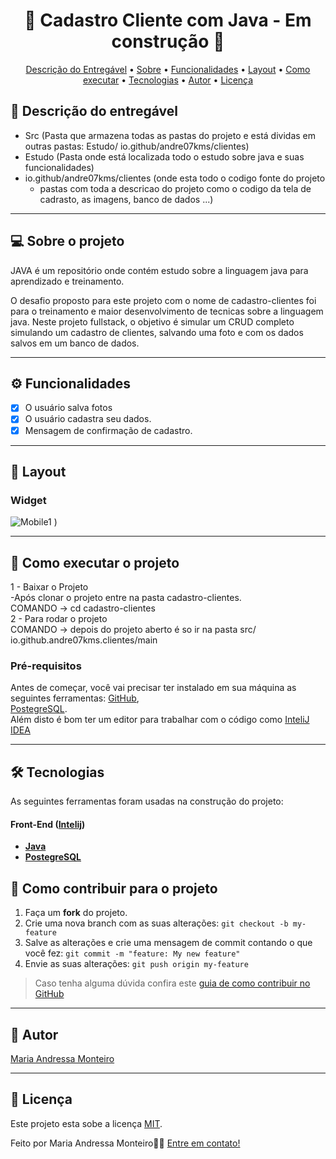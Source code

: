 
<!-- MODELO PROJETO EM ANDAMENTO -->
<h1 align="center"> 
	🚧 Cadastro Cliente com Java - Em construção 🚧
</h1>

<!-- ---------------------------------------------------------------------- -->


<!-- ---------------------------------------------------------------------- -->

<!-- MODELO MENU DE NAVEGAÇÃO -->
<p align="center">
 <a href="#-Descrição-do-entregável">Descrição do Entregável</a> •
 <a href="#-sobre-o-projeto">Sobre</a> •
 <a href="#-funcionalidades">Funcionalidades</a> •
 <a href="#-layout">Layout</a> • 
 <a href="#-como-executar-o-projeto">Como executar</a> • 
 <a href="#-tecnologias">Tecnologias</a> • 
 <a href="#-autor">Autor</a> • 
 <a href="#user-content--licença">Licença</a>
</p>

<!-- ---------------------------------------------------------------------- -->

<!-- MODELO DE DESCRIÇÃO -->
## 📄 Descrição do entregável

<!-- EXEMPLO DE DESCRIÇÃO DE UM PROJETO: -->
- Src (Pasta que armazena todas as pastas do projeto e está dividas em outras pastas: Estudo/ io.github/andre07kms/clientes)
- Estudo (Pasta onde está localizada todo o estudo sobre java e suas funcionalidades)
- io.github/andre07kms/clientes (onde esta todo o codigo fonte do projeto
  - pastas com toda a descricao do projeto como o codigo da tela de cadrasto, as imagens, banco de dados ...)
  
  

---

<!-- ---------------------------------------------------------------------- -->

<!-- MODELO DESCRIÇÃO SOBRE O PROJETO: -->
## 💻 Sobre o projeto

<!-- EXPLICA O MOTIVO DO PROJETO -->
JAVA é um repositório onde contém estudo sobre a linguagem java para aprendizado e treinamento.

O desafio proposto para este projeto com o nome de cadastro-clientes foi para o treinamento e maior desenvolvimento de tecnicas sobre a linguagem java. Neste projeto fullstack, o objetivo é simular um CRUD completo simulando um cadastro de clientes, salvando uma foto e com os dados salvos em um banco de dados.

<!-- LINHA DE DIVISÃO: -->
---

<!-- ---------------------------------------------------------------------- -->

<!-- MODELO FUNCIONALIDADES: -->
## ⚙️ Funcionalidades

<!-- EXEMPLO DE FUNCIONALIDADES: -->
- [x] O usuário salva fotos
- [x] O usuário cadastra seu dados.
- [x] Mensagem de confirmação de cadastro.

---

<!-- ---------------------------------------------------------------------- -->

<!-- EXEMPLO DE LAYOUT: -->
## 🎨 Layout

### Widget

<!-- AQUI VOCÊ PASSA O CAMINHO DA IMAGEM -->
![Mobile1](https://github.com/user-attachments/assets/ec1a871d-4d6e-47bc-9f64-2ea0c5076e2b)
)<br>


---

<!-- ---------------------------------------------------------------------- -->

<!-- MODELO DE COMO EXECUTAR O PROJETO -->
## 🚀 Como executar o projeto

1 - Baixar o Projeto <br>
 -Após clonar o projeto entre na pasta cadastro-clientes. <br>
 COMANDO -> cd cadastro-clientes  <br>
2 - Para rodar o projeto  <br>
 COMANDO -> depois do projeto aberto é so ir na pasta src/
 io.github.andre07kms.clientes/main

<!-- ---------------------------------------------------------------------- -->

<!-- MODELO DE PRÉ REQUISITOS -->
### Pré-requisitos

Antes de começar, você vai precisar ter instalado em sua máquina as seguintes ferramentas:
[GitHub](https://github.com/), <br>
[PostegreSQL](https://www.postgresql.org/download/). <br>
Além disto é bom ter um editor para trabalhar com o código como [InteliJ IDEA](https://www.jetbrains.com/idea/download/?section=windows)

---

<!-- ---------------------------------------------------------------------- -->

<!-- MODELO DE TECNOLOGIAS -->
## 🛠 Tecnologias

As seguintes ferramentas foram usadas na construção do projeto:

#### **Front-End**  ([Intelij](https://laravel.com/docs/11.x)) 

-   **[Java](https://www.java.com/pt-BR/)**
-   **[PostegreSQL](https://www.postgresql.org/download/)**
  

<!-- ---------------------------------------------------------------------- -->

<!-- MODELO DE COMO CONTRIBUIR PARA O PROJETO -->
## 💪 Como contribuir para o projeto

1. Faça um **fork** do projeto.
2. Crie uma nova branch com as suas alterações: `git checkout -b my-feature`
3. Salve as alterações e crie uma mensagem de commit contando o que você fez: `git commit -m "feature: My new feature"`
4. Envie as suas alterações: `git push origin my-feature`
> Caso tenha alguma dúvida confira este [guia de como contribuir no GitHub](./CONTRIBUTING.md)

---

<!-- ---------------------------------------------------------------------- -->

<!-- MODELO DE AUTOR-->
## 🦸 Autor

<a href="https://www.linkedin.com/in/maria-andressa-monteiro11/">
Maria Andressa Monteiro</a>
 <br />
 
---

<!-- ---------------------------------------------------------------------- -->

<!-- MODELO DE LICENÇA -->
## 📝 Licença

Este projeto esta sobe a licença [MIT](./LICENSE).

Feito por Maria Andressa Monteiro👋🏽 [Entre em contato!](https://www.linkedin.com/in/maria-andressa-monteiro11/)

